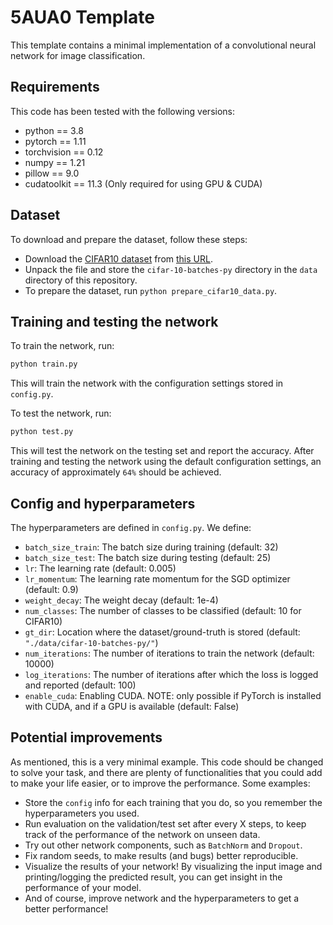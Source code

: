 # 5AUA0 Template

This template contains a minimal implementation of a convolutional neural network for image classification.

## Requirements
This code has been tested with the following versions:
- python == 3.8
- pytorch == 1.11
- torchvision == 0.12
- numpy == 1.21
- pillow == 9.0
- cudatoolkit == 11.3 (Only required for using GPU & CUDA)

## Dataset
To download and prepare the dataset, follow these steps:
- Download the [CIFAR10 dataset](https://www.cs.toronto.edu/~kriz/cifar.html) from [this URL](https://www.cs.toronto.edu/~kriz/cifar-10-python.tar.gz).
- Unpack the file and store the `cifar-10-batches-py` directory in the `data` directory of this repository.
- To prepare the dataset, run `python prepare_cifar10_data.py`.

## Training and testing the network
To train the network, run:
```bash
python train.py
```
This will train the network with the configuration settings stored in `config.py`.

To test the network, run:
```bash
python test.py
```
This will test the network on the testing set and report the accuracy. After training and testing the network using the default configuration settings, an accuracy of approximately `64%` should be achieved.


## Config and hyperparameters
The hyperparameters are defined in `config.py`. We define:
- `batch_size_train`: The batch size during training (default: 32)
- `batch_size_test`: The batch size during testing (default: 25)
- `lr`: The learning rate (default: 0.005)
- `lr_momentum`: The learning rate momentum for the SGD optimizer (default: 0.9)
- `weight_decay`: The weight decay (default: 1e-4)
- `num_classes`: The number of classes to be classified (default: 10 for CIFAR10)
- `gt_dir`: Location where the dataset/ground-truth is stored (default: `"./data/cifar-10-batches-py/"`)
- `num_iterations`: The number of iterations to train the network (default: 10000)
- `log_iterations`: The number of iterations after which the loss is logged and reported (default: 100)
- `enable_cuda`: Enabling CUDA. NOTE: only possible if PyTorch is installed with CUDA, and if a GPU is available (default: False)


## Potential improvements
As mentioned, this is a very minimal example. This code should be changed to solve your task, and there are plenty of functionalities that you could add to make your life easier, or to improve the performance. Some examples:
- Store the `config` info for each training that you do, so you remember the hyperparameters you used.
- Run evaluation on the validation/test set after every X steps, to keep track of the performance of the network on unseen data.
- Try out other network components, such as `BatchNorm` and `Dropout`.
- Fix random seeds, to make results (and bugs) better reproducible.
- Visualize the results of your network! By visualizing the input image and printing/logging the predicted result, you can get insight in the performance of your model.
- And of course, improve network and the hyperparameters to get a better performance!
